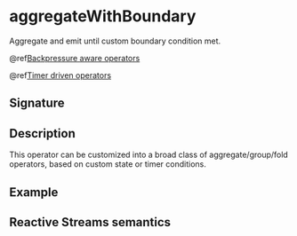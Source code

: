 # aggregateWithBoundary

Aggregate and emit until custom boundary condition met.

@ref[Backpressure aware operators](../index.md#backpressure-aware-operators)

@ref[Timer driven operators](../index.md#timer-driven-operators)

## Signature

## Description

This operator can be customized into a broad class of aggregate/group/fold operators, based on custom state or timer conditions.

## Example

## Reactive Streams semantics
